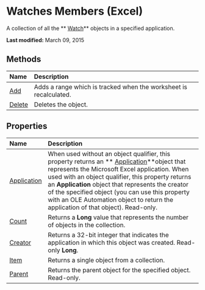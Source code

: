 
# Watches Members (Excel)
A collection of all the  ** [Watch](de403bcc-b927-90f6-75d7-9c936c7f58f7.md)** objects in a specified application.

 **Last modified:** March 09, 2015


## Methods



|**Name**|**Description**|
|:-----|:-----|
| [Add](18553797-09b9-b99b-c3f3-50864ec2c55a.md)|Adds a range which is tracked when the worksheet is recalculated.|
| [Delete](a6072aa8-fa9a-759d-0ead-e5908b4ec82b.md)|Deletes the object.|

## Properties



|**Name**|**Description**|
|:-----|:-----|
| [Application](754e649a-781b-5a1f-ddac-0c4777eea104.md)|When used without an object qualifier, this property returns an  ** [Application](19b73597-5cf9-4f56-8227-b5211f657f6f.md)**object that represents the Microsoft Excel application. When used with an object qualifier, this property returns an  **Application** object that represents the creator of the specified object (you can use this property with an OLE Automation object to return the application of that object). Read-only.|
| [Count](e7ec6288-1f24-d755-bbe4-3cf73ea7c308.md)|Returns a  **Long** value that represents the number of objects in the collection.|
| [Creator](a4664412-bf77-1612-3da0-5ab6cc46c723.md)|Returns a 32-bit integer that indicates the application in which this object was created. Read-only  **Long**.|
| [Item](5e7a2ae0-6455-55b3-f527-47e53cf85576.md)|Returns a single object from a collection.|
| [Parent](a3b33f25-1f10-db42-e5a8-7c3dbe121933.md)|Returns the parent object for the specified object. Read-only.|
